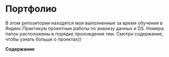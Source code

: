 # Портфолио
В этом репозитории находятся мои выполненные за время обучения в Яндекс.Практикум проектные работы по анализу данных и DS.
Номера папок расположены в порядке прохождения тем. Смотри содержание, чтобы узнать больше о проектах))

**Содержание**
